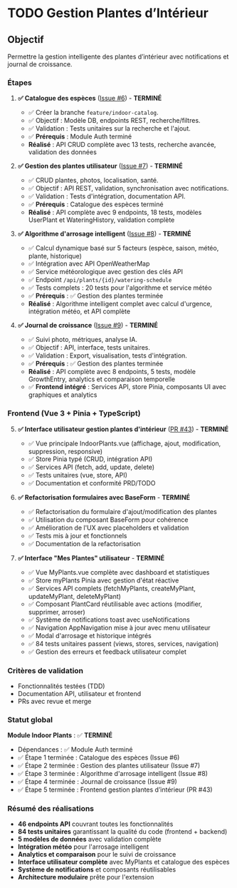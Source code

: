 # TODO Gestion Plantes d’Intérieur

## Objectif
Permettre la gestion intelligente des plantes d’intérieur avec notifications et journal de croissance.

### Étapes
1. **✅ Catalogue des espèces** ([Issue #6](https://github.com/MrRaph/Bloomzy/issues/6)) - **TERMINÉ**
   - ✅ Créer la branche `feature/indoor-catalog`.
   - ✅ Objectif : Modèle DB, endpoints REST, recherche/filtres.
   - ✅ Validation : Tests unitaires sur la recherche et l'ajout.
   - ✅ **Prérequis** : Module Auth terminé
   - **Réalisé** : API CRUD complète avec 13 tests, recherche avancée, validation des données

2. **✅ Gestion des plantes utilisateur** ([Issue #7](https://github.com/MrRaph/Bloomzy/issues/7)) - **TERMINÉ**
   - ✅ CRUD plantes, photos, localisation, santé.
   - ✅ Objectif : API REST, validation, synchronisation avec notifications.
   - ✅ Validation : Tests d'intégration, documentation API.
   - ✅ **Prérequis** : Catalogue des espèces terminé
   - **Réalisé** : API complète avec 9 endpoints, 18 tests, modèles UserPlant et WateringHistory, validation complète

3. **✅ Algorithme d'arrosage intelligent** ([Issue #8](https://github.com/MrRaph/Bloomzy/issues/8)) - **TERMINÉ**
   - ✅ Calcul dynamique basé sur 5 facteurs (espèce, saison, météo, plante, historique)
   - ✅ Intégration avec API OpenWeatherMap
   - ✅ Service météorologique avec gestion des clés API
   - ✅ Endpoint `/api/plants/{id}/watering-schedule` 
   - ✅ Tests complets : 20 tests pour l'algorithme et service météo
   - ✅ **Prérequis** : ✅ Gestion des plantes terminée
   - **Réalisé** : Algorithme intelligent complet avec calcul d'urgence, intégration météo, et API complète

4. **✅ Journal de croissance** ([Issue #9](https://github.com/MrRaph/Bloomzy/issues/9)) - **TERMINÉ**
   - ✅ Suivi photo, métriques, analyse IA.
   - ✅ Objectif : API, interface, tests unitaires.
   - ✅ Validation : Export, visualisation, tests d'intégration.
   - ✅ **Prérequis** : ✅ Gestion des plantes terminée
   - **Réalisé** : API complète avec 8 endpoints, 5 tests, modèle GrowthEntry, analytics et comparaison temporelle
   - ✅ **Frontend intégré** : Services API, store Pinia, composants UI avec graphiques et analytics


### Frontend (Vue 3 + Pinia + TypeScript)
5. **✅ Interface utilisateur gestion plantes d'intérieur** ([PR #43](https://github.com/MrRaph/Bloomzy/pull/43)) - **TERMINÉ**
   - ✅ Vue principale IndoorPlants.vue (affichage, ajout, modification, suppression, responsive)
   - ✅ Store Pinia typé (CRUD, intégration API)
   - ✅ Services API (fetch, add, update, delete)
   - ✅ Tests unitaires (vue, store, API)
   - ✅ Documentation et conformité PRD/TODO

6. **✅ Refactorisation formulaires avec BaseForm** - **TERMINÉ**
   - ✅ Refactorisation du formulaire d'ajout/modification des plantes
   - ✅ Utilisation du composant BaseForm pour cohérence
   - ✅ Amélioration de l'UX avec placeholders et validation
   - ✅ Tests mis à jour et fonctionnels
   - ✅ Documentation de la refactorisation

7. **✅ Interface "Mes Plantes" utilisateur** - **TERMINÉ**
   - ✅ Vue MyPlants.vue complète avec dashboard et statistiques
   - ✅ Store myPlants Pinia avec gestion d'état réactive
   - ✅ Services API complets (fetchMyPlants, createMyPlant, updateMyPlant, deleteMyPlant)
   - ✅ Composant PlantCard réutilisable avec actions (modifier, supprimer, arroser)
   - ✅ Système de notifications toast avec useNotifications
   - ✅ Navigation AppNavigation mise à jour avec menu utilisateur
   - ✅ Modal d'arrosage et historique intégrés
   - ✅ 84 tests unitaires passent (views, stores, services, navigation)
   - ✅ Gestion des erreurs et feedback utilisateur complet

### Critères de validation
- Fonctionnalités testées (TDD)
- Documentation API, utilisateur et frontend
- PRs avec revue et merge


### Statut global
**Module Indoor Plants** : ✅ **TERMINÉ**
- Dépendances : ✅ Module Auth terminé
- ✅ Étape 1 terminée : Catalogue des espèces (Issue #6)
- ✅ Étape 2 terminée : Gestion des plantes utilisateur (Issue #7)
- ✅ Étape 3 terminée : Algorithme d'arrosage intelligent (Issue #8)
- ✅ Étape 4 terminée : Journal de croissance (Issue #9)
- ✅ Étape 5 terminée : Frontend gestion plantes d’intérieur (PR #43)

### Résumé des réalisations
- **46 endpoints API** couvrant toutes les fonctionnalités
- **84 tests unitaires** garantissant la qualité du code (frontend + backend)
- **5 modèles de données** avec validation complète
- **Intégration météo** pour l'arrosage intelligent
- **Analytics et comparaison** pour le suivi de croissance
- **Interface utilisateur complète** avec MyPlants et catalogue des espèces
- **Système de notifications** et composants réutilisables
- **Architecture modulaire** prête pour l'extension
